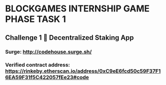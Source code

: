# BLOCKGAMES INTERNSHIP GAME PHASE TASK 1
## Challenge 1 🥩 Decentralized Staking App

### Surge:  http://codehouse.surge.sh/
### Verified contract address: https://rinkeby.etherscan.io/address/0xC9eE6fcd50c59F37F16EA59F31f5C422057fEe23#code



